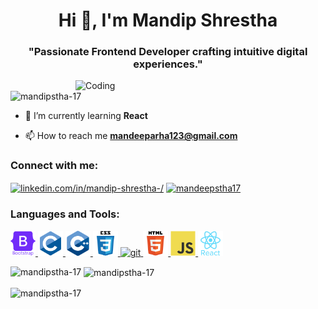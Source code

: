<h1 align="center">Hi 👋, I'm Mandip Shrestha</h1>
<h3 align="center">"Passionate Frontend Developer crafting intuitive digital experiences."</h3>
<img align="right" alt="Coding" width="400" src="https://i.gifer.com/5eKX.gif">


<p align="left"> <img src="https://komarev.com/ghpvc/?username=mandipstha-17&label=Profile%20views&color=0e75b6&style=flat" alt="mandipstha-17" /> </p>

- 🌱 I’m currently learning **React**

- 📫 How to reach me **mandeeparha123@gmail.com**

<h3 align="left">Connect with me:</h3>
<p align="left">
<a href="https://linkedin.com/in/linkedin.com/in/mandip-shrestha-/" target="blank"><img align="center" src="https://raw.githubusercontent.com/rahuldkjain/github-profile-readme-generator/master/src/images/icons/Social/linked-in-alt.svg" alt="linkedin.com/in/mandip-shrestha-/" height="30" width="40" /></a>
<a href="https://instagram.com/mandeepstha17" target="blank"><img align="center" src="https://raw.githubusercontent.com/rahuldkjain/github-profile-readme-generator/master/src/images/icons/Social/instagram.svg" alt="mandeepstha17" height="30" width="40" /></a>
</p>

<h3 align="left">Languages and Tools:</h3>
<p align="left"> <a href="https://getbootstrap.com" target="_blank" rel="noreferrer"> <img src="https://raw.githubusercontent.com/devicons/devicon/master/icons/bootstrap/bootstrap-plain-wordmark.svg" alt="bootstrap" width="40" height="40"/> </a> <a href="https://www.cprogramming.com/" target="_blank" rel="noreferrer"> <img src="https://raw.githubusercontent.com/devicons/devicon/master/icons/c/c-original.svg" alt="c" width="40" height="40"/> </a> <a href="https://www.w3schools.com/cpp/" target="_blank" rel="noreferrer"> <img src="https://raw.githubusercontent.com/devicons/devicon/master/icons/cplusplus/cplusplus-original.svg" alt="cplusplus" width="40" height="40"/> </a> <a href="https://www.w3schools.com/css/" target="_blank" rel="noreferrer"> <img src="https://raw.githubusercontent.com/devicons/devicon/master/icons/css3/css3-original-wordmark.svg" alt="css3" width="40" height="40"/> </a> <a href="https://git-scm.com/" target="_blank" rel="noreferrer"> <img src="https://www.vectorlogo.zone/logos/git-scm/git-scm-icon.svg" alt="git" width="40" height="40"/> </a> <a href="https://www.w3.org/html/" target="_blank" rel="noreferrer"> <img src="https://raw.githubusercontent.com/devicons/devicon/master/icons/html5/html5-original-wordmark.svg" alt="html5" width="40" height="40"/> </a> <a href="https://developer.mozilla.org/en-US/docs/Web/JavaScript" target="_blank" rel="noreferrer"> <img src="https://raw.githubusercontent.com/devicons/devicon/master/icons/javascript/javascript-original.svg" alt="javascript" width="40" height="40"/> </a> <a href="https://reactjs.org/" target="_blank" rel="noreferrer"> <img src="https://raw.githubusercontent.com/devicons/devicon/master/icons/react/react-original-wordmark.svg" alt="react" width="40" height="40"/> </a> </p>

<p><img align="left" src="https://github-readme-stats.vercel.app/api/top-langs?username=mandipstha-17&show_icons=true&locale=en&layout=compact" alt="mandipstha-17" /></p>

<p>&nbsp;<img align="center" src="https://github-readme-stats.vercel.app/api?username=mandipstha-17&show_icons=true&locale=en" alt="mandipstha-17" /></p>

<p><img align="center" src="https://github-readme-streak-stats.herokuapp.com/?user=mandipstha-17&" alt="mandipstha-17" /></p>
